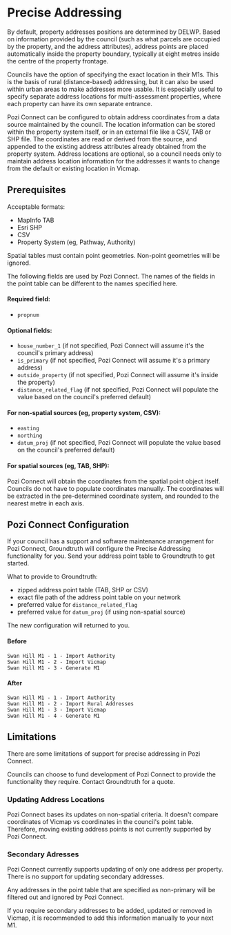 # Precise Addressing

By default, property addresses positions are determined by DELWP. Based on information provided by the council (such as what parcels are occupied by the property, and the address attributes), address points are placed automatically inside the property boundary, typically at eight metres inside the centre of the property frontage.

Councils have the option of specifying the exact location in their M1s. This is the basis of rural (distance-based) addressing, but it can also be used within urban areas to make addresses more usable. It is especially useful to specify separate address locations for multi-assessment properties, where each property can have its own separate entrance.

Pozi Connect can be configured to obtain address coordinates from a data source maintained by the council. The location information can be stored within the property system itself, or in an external file like a CSV, TAB or SHP file. The coordinates are read or derived from the source, and appended to the existing address attributes already obtained from the property system. Address locations are optional, so a council needs only to maintain address location information for the addresses it wants to change from the default or existing location in Vicmap.

## Prerequisites

Acceptable formats:

* MapInfo TAB
* Esri SHP
* CSV
* Property System (eg, Pathway, Authority)

Spatial tables must contain point geometries. Non-point geometries will be ignored.

The following fields are used by Pozi Connect. The names of the fields in the point table can be different to the names specified here.

#### Required field:

* `propnum`

#### Optional fields:

* `house_number_1` (if not specified, Pozi Connect will assume it's the council's primary address)
* `is_primary` (if not specified, Pozi Connect will assume it's a primary address)
* `outside_property` (if not specified, Pozi Connect will assume it's inside the property)
* `distance_related_flag` (if not specified, Pozi Connect will populate the value based on the council's preferred default)

#### For non-spatial sources (eg, property system, CSV):

* `easting`
* `northing`
* `datum_proj` (if not specified, Pozi Connect will populate the value based on the council's preferred default)

#### For spatial sources (eg, TAB, SHP):

Pozi Connect will obtain the coordinates from the spatial point object itself. Councils do not have to populate coordinates manually. The coordinates will be extracted in the pre-determined coordinate system, and rounded to the nearest metre in each axis.

## Pozi Connect Configuration

If your council has a support and software maintenance arrangement for Pozi Connect, Groundtruth will configure the Precise Addressing functionality for you. Send your address point table to Groundtruth to get started.

What to provide to Groundtruth:

* zipped address point table (TAB, SHP or CSV)
* exact file path of the address point table on your network
* preferred value for `distance_related_flag`
* preferred value for `datum_proj` (if using non-spatial source)

The new configuration will returned to you.

#### Before

```
Swan Hill M1 - 1 - Import Authority
Swan Hill M1 - 2 - Import Vicmap
Swan Hill M1 - 3 - Generate M1
```

#### After

```
Swan Hill M1 - 1 - Import Authority
Swan Hill M1 - 2 - Import Rural Addresses
Swan Hill M1 - 3 - Import Vicmap
Swan Hill M1 - 4 - Generate M1
```

## Limitations

There are some limitations of support for precise addressing in Pozi Connect.

Councils can choose to fund development of Pozi Connect to provide the functionality they require. Contact Groundtruth for a quote.

### Updating Address Locations

Pozi Connect bases its updates on non-spatial criteria. It doesn't compare coordinates of Vicmap vs coordinates in the council's point table. Therefore, moving existing address points is not currently supported by Pozi Connect.

### Secondary Adresses

Pozi Connect currently supports updating of only one address per property. There is no support for updating secondary addresses.

Any addresses in the point table that are specified as non-primary will be filtered out and ignored by Pozi Connect.

If you require secondary addresses to be added, updated or removed in Vicmap, it is recommended to add this information manually to your next M1.


